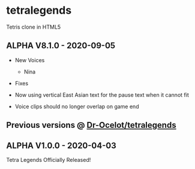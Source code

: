 # tetralegends
Tetris clone in HTML5

## ALPHA V8.1.0 - 2020-09-05

* New Voices

  * Nina

* Fixes

* Now using vertical East Asian text for the pause text when it cannot fit

* Voice clips should no longer overlap on game end

## Previous versions @ [Dr-Ocelot/tetralegends](https://github.com/Dr-Ocelot/tetralegends)

## ALPHA V1.0.0 - 2020-04-03

Tetra Legends Officially Released!
